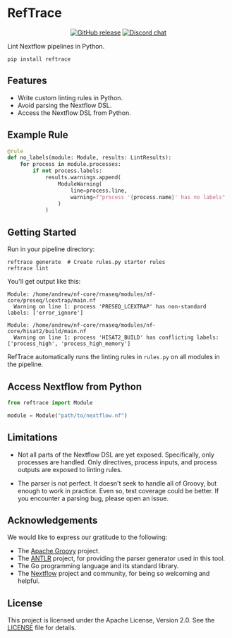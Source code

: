 # RefTrace

<p align="center">
  <a href="https://github.com/reftrace/reftrace/releases"><img src="https://img.shields.io/github/release/reftrace/reftrace" alt="GitHub release"></a>
  <a href="https://discord.gg/kK7hVKXHQ3"><img src="https://img.shields.io/discord/1299076437571010580?color=blue" alt="Discord chat"></a>
</p>

Lint Nextflow pipelines in Python.

```
pip install reftrace
```

## Features

- Write custom linting rules in Python.
- Avoid parsing the Nextflow DSL.
- Access the Nextflow DSL from Python.

## Example Rule

```python
@rule
def no_labels(module: Module, results: LintResults):
    for process in module.processes:
        if not process.labels:
            results.warnings.append(
                ModuleWarning(
                    line=process.line,
                    warning=f"process '{process.name}' has no labels"
                )
            )
```

## Getting Started

Run in your pipeline directory:

```
reftrace generate  # Create rules.py starter rules
reftrace lint
```

You'll get output like this:

```
Module: /home/andrew/nf-core/rnaseq/modules/nf-core/preseq/lcextrap/main.nf
  Warning on line 1: process 'PRESEQ_LCEXTRAP' has non-standard labels: ['error_ignore']

Module: /home/andrew/nf-core/rnaseq/modules/nf-core/hisat2/build/main.nf
  Warning on line 1: process 'HISAT2_BUILD' has conflicting labels: ['process_high', 'process_high_memory']
```

RefTrace automatically runs the linting rules in `rules.py` on all modules in the pipeline.

## Access Nextflow from Python

```python
from reftrace import Module

module = Module("path/to/nextflow.nf")
```

## Limitations

- Not all parts of the Nextflow DSL are yet exposed. Specifically, only processes are handled. Only directives, process inputs, and process outputs are exposed to linting rules.

- The parser is not perfect. It doesn't seek to handle all of Groovy, but enough to work in practice. Even so, test coverage could be better. If you encounter a
parsing bug, please open an issue.

## Acknowledgements

We would like to express our gratitude to the following:

- The [Apache Groovy](https://groovy-lang.org/) project.
- The [ANTLR](https://www.antlr.org/) project, for providing the parser generator used in this tool.
- The Go programming language and its standard library.
- The [Nextflow](https://www.nextflow.io/) project and community, for being so welcoming and helpful.

## License

This project is licensed under the Apache License, Version 2.0. See the [LICENSE](LICENSE) file for details.

